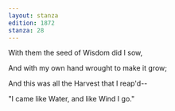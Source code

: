 ```yaml
---
layout: stanza
edition: 1872
stanza: 28
---
```


With them the seed of Wisdom did I sow,

And with my own hand wrought to make it grow;

And this was all the Harvest that I reap'd--

"I came like Water, and like Wind I go."